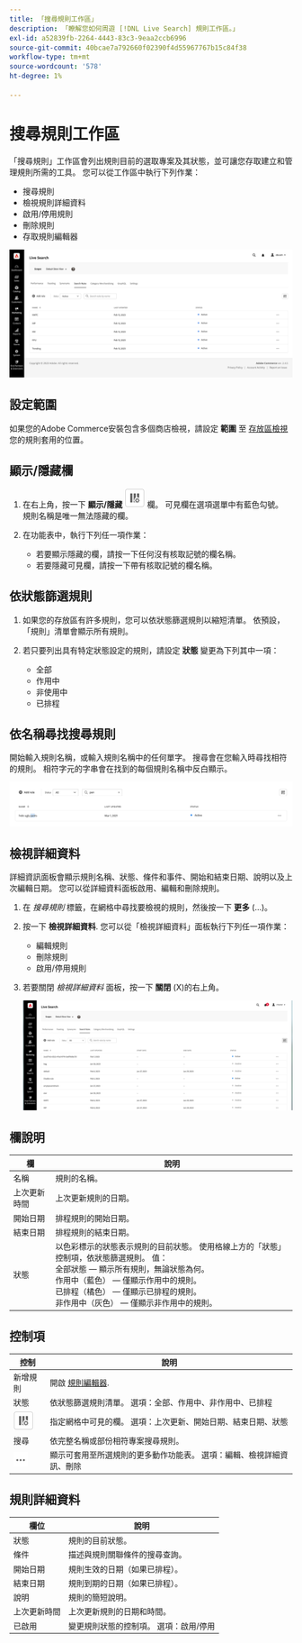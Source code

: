 ```yaml
---
title: 「搜尋規則工作區」
description: 「瞭解您如何周遊 [!DNL Live Search] 規則工作區。」
exl-id: a52839fb-2264-4443-83c3-9eaa2ccb6996
source-git-commit: 40bcae7a792660f02390f4d55967767b15c84f38
workflow-type: tm+mt
source-wordcount: '578'
ht-degree: 1%

---
```


# 搜尋規則工作區

「搜尋規則」工作區會列出規則目前的選取專案及其狀態，並可讓您存取建立和管理規則所需的工具。 您可以從工作區中執行下列作業：

* 搜尋規則
* 檢視規則詳細資料
* 啟用/停用規則
* 刪除規則
* 存取規則編輯器

![規則工作區](assets/rules-workspace.png)

## 設定範圍

如果您的Adobe Commerce安裝包含多個商店檢視，請設定 **範圍** 至 [存放區檢視](https://experienceleague.adobe.com/docs/commerce-admin/start/setup/websites-stores-views.html#scope-settings) 您的規則套用的位置。

## 顯示/隱藏欄

1. 在右上角，按一下 **顯示/隱藏** ![欄選擇器](assets/btn-show-hide-columns.png) 欄。
可見欄在選項選單中有藍色勾號。 規則名稱是唯一無法隱藏的欄。

1. 在功能表中，執行下列任一項作業：

   * 若要顯示隱藏的欄，請按一下任何沒有核取記號的欄名稱。
   * 若要隱藏可見欄，請按一下帶有核取記號的欄名稱。

## 依狀態篩選規則

1. 如果您的存放區有許多規則，您可以依狀態篩選規則以縮短清單。 依預設，「規則」清單會顯示所有規則。

1. 若只要列出具有特定狀態設定的規則，請設定 **狀態** 變更為下列其中一項：

   * 全部
   * 作用中
   * 非使用中
   * 已排程

## 依名稱尋找搜尋規則

開始輸入規則名稱，或輸入規則名稱中的任何單字。
搜尋會在您輸入時尋找相符的規則。 相符字元的字串會在找到的每個規則名稱中反白顯示。

![規則 — 依名稱尋找](assets/rules-workspace-search-name.png)

## 檢視詳細資料

詳細資訊面板會顯示規則名稱、狀態、條件和事件、開始和結束日期、說明以及上次編輯日期。 您可以從詳細資料面板啟用、編輯和刪除規則。

1. 在 *搜尋規則* 標籤，在網格中尋找要檢視的規則，然後按一下 **更多** (...)。
1. 按一下 **檢視詳細資料**.
您可以從「檢視詳細資料」面板執行下列任一項作業：

   * 編輯規則
   * 刪除規則
   * 啟用/停用規則

1. 若要關閉 *檢視詳細資料* 面板，按一下 **關閉** (X)的右上角。

   ![規則 — 詳細資料](assets/rules-workspace-details.png)

## 欄說明

| 欄 | 說明 |
|--- |--- |
| 名稱 | 規則的名稱。 |
| 上次更新時間 | 上次更新規則的日期。 |
| 開始日期 | 排程規則的開始日期。 |
| 結束日期 | 排程規則的結束日期。 |
| 狀態 | 以色彩標示的狀態表示規則的目前狀態。 使用格線上方的「狀態」控制項，依狀態篩選規則。 值：<br />全部狀態 — 顯示所有規則，無論狀態為何。<br />作用中（藍色） — 僅顯示作用中的規則。<br />已排程（橘色） — 僅顯示已排程的規則。<br />非作用中（灰色） — 僅顯示非作用中的規則。 |

## 控制項

| 控制 | 說明 |
|--- |--- |
| 新增規則 | 開啟 [規則編輯器](rules-add.md). |
| 狀態 | 依狀態篩選規則清單。 選項：全部、作用中、非作用中、已排程 |
| ![欄選擇器](assets/btn-show-hide-columns.png) | 指定網格中可見的欄。 選項：上次更新、開始日期、結束日期、狀態 |
| 搜尋 | 依完整名稱或部份相符專案搜尋規則。 |
| ![更多選擇器](assets/btn-more.png) | 顯示可套用至所選規則的更多動作功能表。 選項：編輯、檢視詳細資訊、刪除 |

## 規則詳細資料

| 欄位 | 說明 |
|--- |--- |
| 狀態 | 規則的目前狀態。 |
| 條件 | 描述與規則關聯條件的搜尋查詢。 |
| 開始日期 | 規則生效的日期（如果已排程）。 |
| 結束日期 | 規則到期的日期（如果已排程）。 |
| 說明 | 規則的簡短說明。 |
| 上次更新時間 | 上次更新規則的日期和時間。 |
| 已啟用 | 變更規則狀態的控制項。 選項：啟用/停用 |

